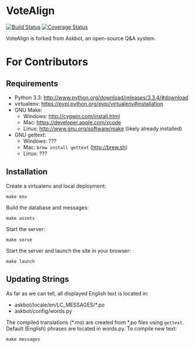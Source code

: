 VoteAlign
=========

[![Build Status](https://travis-ci.org/votealign/votealign.png?branch=master)](https://travis-ci.org/votealign/votealign)
[![Coverage Status](https://coveralls.io/repos/votealign/votealign/badge.png?branch=master)](https://coveralls.io/r/votealign/votealign?branch=master)

VoteAlign is forked from Askbot, an open-source Q&A system.



For Contributors
================

Requirements
------------

* Python 3.3: http://www.python.org/download/releases/3.3.4/#download
* virtualenv: https://pypi.python.org/pypi/virtualenv#installation
* GNU Make:
    * Windows: http://cygwin.com/install.html
    * Mac: https://developer.apple.com/xcode
    * Linux: http://www.gnu.org/software/make (likely already installed)
* GNU gettext:
    * Windows: ???
    * Mac: `brew install gettext` (http://brew.sh)
    * Linux: ???


Installation
------------

Create a virtualenv and local deployment:

    make env

Build the database and messages:

    make assets

Start the server:

    make serve

Start the server and launch the site in your browser:

    make launch


Updating Strings
----------------

As far as we can tell, all displayed English text is located in:

* askbot/locale/en/LC_MESSAGES/*.po
* askbot/config/words.py

The compiled translations (*.mo) are created from *.po files using `gettext`.
Default (English) phrases are located in words.py. To compile new text:

    make messages

